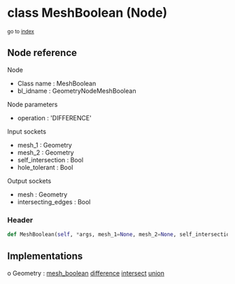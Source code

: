 # class MeshBoolean (Node)

<sub>go to [index](/docs/index.md)</sub>

## Node reference

Node
 - Class name : MeshBoolean
 - bl_idname : GeometryNodeMeshBoolean

Node parameters
 - operation : 'DIFFERENCE'

Input sockets
 - mesh_1 : Geometry
 - mesh_2 : Geometry
 - self_intersection : Bool
 - hole_tolerant : Bool

Output sockets
 - mesh : Geometry
 - intersecting_edges : Bool

### Header

``` python
def MeshBoolean(self, *args, mesh_1=None, mesh_2=None, self_intersection=None, hole_tolerant=None, operation='DIFFERENCE', node_label=None, node_color=None):
```

## Implementations

o Geometry : [mesh_boolean](/docs/GeoNodes_classes/Geometry.md#mesh_boolean) [difference](/docs/GeoNodes_classes/Geometry.md#difference) [intersect](/docs/GeoNodes_classes/Geometry.md#intersect) [union](/docs/GeoNodes_classes/Geometry.md#union)

